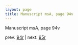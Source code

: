 ```yaml
---
layout: page
title: Manuscript msA, page 94v
---
```


Manuscript msA, page 94v

prev:  [94r](../94r) | next:  [95r](../95r)